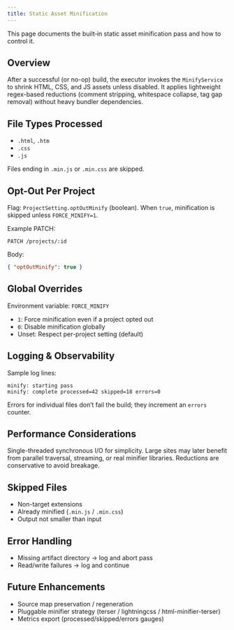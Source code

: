 ```yaml
---
title: Static Asset Minification
---
```


This page documents the built‑in static asset minification pass and how to control it.

## Overview

After a successful (or no-op) build, the executor invokes the `MinifyService` to shrink HTML, CSS, and JS assets unless disabled. It applies lightweight regex-based reductions (comment stripping, whitespace collapse, tag gap removal) without heavy bundler dependencies.

## File Types Processed

- `.html`, `.htm`
- `.css`
- `.js`

Files ending in `.min.js` or `.min.css` are skipped.

## Opt-Out Per Project

Flag: `ProjectSetting.optOutMinify` (boolean). When `true`, minification is skipped unless `FORCE_MINIFY=1`.

Example PATCH:

```http
PATCH /projects/:id
```

Body:

```json
{ "optOutMinify": true }
```

## Global Overrides

Environment variable: `FORCE_MINIFY`

- `1`: Force minification even if a project opted out
- `0`: Disable minification globally
- Unset: Respect per-project setting (default)

## Logging & Observability

Sample log lines:

```text
minify: starting pass
minify: complete processed=42 skipped=18 errors=0
```

Errors for individual files don’t fail the build; they increment an `errors` counter.

## Performance Considerations

Single-threaded synchronous I/O for simplicity. Large sites may later benefit from parallel traversal, streaming, or real minifier libraries. Reductions are conservative to avoid breakage.

## Skipped Files

- Non-target extensions
- Already minified (`.min.js` / `.min.css`)
- Output not smaller than input

## Error Handling

- Missing artifact directory -> log and abort pass
- Read/write failures -> log and continue

## Future Enhancements

- Source map preservation / regeneration
- Pluggable minifier strategy (terser / lightningcss / html-minifier-terser)
- Metrics export (processed/skipped/errors gauges)
